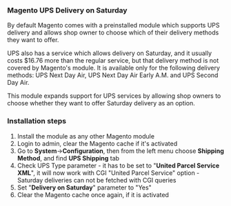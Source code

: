 ### Magento UPS Delivery on Saturday

By default Magento comes with a preinstalled module which supports UPS delivery and allows shop owner to choose which of their delivery methods they want to offer.

UPS also has a service which allows delivery on Saturday, and it usually costs $16.76 more than the regular service, but that delivery method is not covered by Magento's module. It is available only for the following delivery methods: UPS Next Day Air, UPS Next Day Air Early A.M. and UPS Second Day Air.

This module expands support for UPS services by allowing shop owners to choose whether they want to offer Saturday delivery as an option.


### Installation steps

1. Install the module as any other Magento module
2. Login to admin, clear the Magento cache if it's activated
3. Go to **System**->**Configuration**, then from the left menu choose **Shipping Method**, and find **UPS Shipping** tab
4. Check UPS Type parameter - it has to be set to "**United Parcel Service XML**", it will now work with CGI "United Parcel Service" option - Saturday deliveries can not be fetched with CGI queries
5. Set "**Delivery on Saturday**" parameter to "Yes"
6. Clear the Magento cache once again, if it is activated

